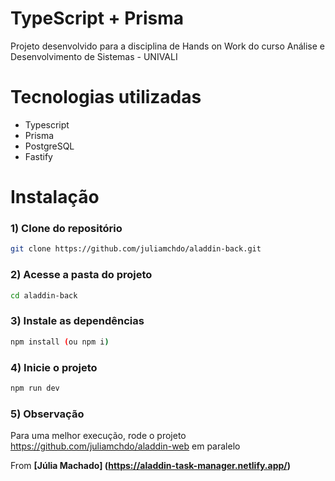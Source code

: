 # TypeScript + Prisma

Projeto desenvolvido para a disciplina de Hands on Work do curso Análise e Desenvolvimento de Sistemas - UNIVALI

# Tecnologias utilizadas
- Typescript
- Prisma
- PostgreSQL
- Fastify

# Instalação 

### 1) Clone do repositório
```bash
git clone https://github.com/juliamchdo/aladdin-back.git
```

### 2) Acesse a pasta do projeto
```bash
cd aladdin-back
```

### 3) Instale as dependências
```bash
npm install (ou npm i)
```

### 4) Inicie o projeto
```bash
npm run dev
```

### 5) Observação
Para uma melhor execução, rode o projeto https://github.com/juliamchdo/aladdin-web em paralelo

From **[Júlia Machado] (https://aladdin-task-manager.netlify.app/)**
